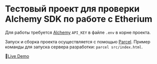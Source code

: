 # Тестовый проект для проверки Alchemy SDK по работе с Etherium

Для работы требуется [Alchemy](https://www.alchemy.com/) `API_KEY` в файле `.env` в корне проекта.

Запуск и сборка проекта осуществляется с помощью [Parcel](https://parceljs.org/docs/). Пример команды для запуска сервера разработки: `parcel src/index.html`.

👀[Live Demo](https://benevolent-cupcake-e10995.netlify.app)